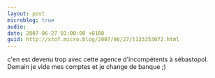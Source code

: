 ```yaml
---
layout: post
microblog: true
audio: 
date: 2007-06-27 01:00:00 +0100
guid: http://xtof.micro.blog/2007/06/27/t123353072.html
---
```

c'en est devenu trop avec cette agence d'incompétents à sébastopol. Demain je vide mes comptes et je change de banque ;)
